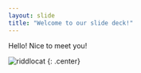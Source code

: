 ```yaml
---
layout: slide
title: "Welcome to our slide deck!"
---
```


Hello! Nice to meet you!

![riddlocat](https://octodex.github.com/images/riddlocat.png)
{: .center}
